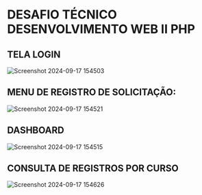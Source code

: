 # DESAFIO TÉCNICO DESENVOLVIMENTO WEB II PHP

## TELA LOGIN
![Screenshot 2024-09-17 154503](https://github.com/user-attachments/assets/3c39e639-6cb3-4c47-a406-55c75a7a43db)

## MENU DE REGISTRO DE SOLICITAÇÃO:
![Screenshot 2024-09-17 154521](https://github.com/user-attachments/assets/d188fa39-80f6-4330-b0ce-589e7b6b0032)

## DASHBOARD
![Screenshot 2024-09-17 154515](https://github.com/user-attachments/assets/d17f5450-8163-48b3-8820-1ca5739f3083)

## CONSULTA DE REGISTROS POR CURSO
![Screenshot 2024-09-17 154626](https://github.com/user-attachments/assets/1568d083-05c9-4909-ad23-7ce808bec651)
